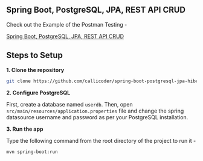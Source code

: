 ## Spring Boot, PostgreSQL, JPA, REST API CRUD 


Check out the Example of the Postman Testing -

[Spring Boot, PostgreSQL, JPA, REST API CRUD](https://documenter.getpostman.com/view/21426193/2s8YYCsjYe)

## Steps to Setup

**1. Clone the repository**

```bash
git clone https://github.com/callicoder/spring-boot-postgresql-jpa-hibernate-rest-api-demo.git
```

**2. Configure PostgreSQL**

First, create a database named `userdb`. Then, open `src/main/resources/application.properties` file and change the spring datasource username and password as per your PostgreSQL installation.

**3. Run the app**

Type the following command from the root directory of the project to run it -

```bash
mvn spring-boot:run
```


```